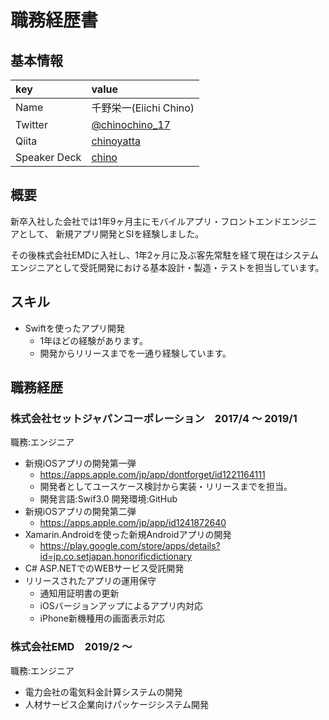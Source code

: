 # 職務経歴書

## 基本情報
| key | value |  
| :-- | :-- |
| Name | 千野栄一(Eiichi Chino) |
| Twitter | [@chinochino_17](https://twitter.com/chinochino_17) |
| Qiita | [chinoyatta](https://qiita.com/chinoyatta ) |
| Speaker Deck | [chino](https://speakerdeck.com/abcn ) |


## 概要
新卒入社した会社では1年9ヶ月主にモバイルアプリ・フロントエンドエンジニアとして、
新規アプリ開発とSIを経験しました。

その後株式会社EMDに入社し、1年2ヶ月に及ぶ客先常駐を経て現在はシステムエンジニアとして受託開発における基本設計・製造・テストを担当しています。

## スキル
- Swiftを使ったアプリ開発
    - 1年ほどの経験があります。
    - 開発からリリースまでを一通り経験しています。
    
## 職務経歴

### 株式会社セットジャパンコーポレーション　2017/4 ～ 2019/1
職務:エンジニア
- 新規iOSアプリの開発第一弾
    - https://apps.apple.com/jp/app/dontforget/id1221164111
    - 開発者としてユースケース検討から実装・リリースまでを担当。
    - 開発言語:Swif3.0 開発環境:GitHub
- 新規iOSアプリの開発第二弾
    - https://apps.apple.com/jp/app/id1241872640
- Xamarin.Androidを使った新規Androidアプリの開発
    - https://play.google.com/store/apps/details?id=jp.co.setjapan.honorificdictionary
- C# ASP.NETでのWEBサービス受託開発
- リリースされたアプリの運用保守
    - 通知用証明書の更新
    - iOSバージョンアップによるアプリ内対応
    - iPhone新機種用の画面表示対応
    
### 株式会社EMD　2019/2 ～ 
職務:エンジニア
- 電力会社の電気料金計算システムの開発
- 人材サービス企業向けパッケージシステム開発
